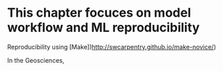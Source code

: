 # This chapter focuces on model workflow and ML reproducibility


Reproducibility using [Make])http://swcarpentry.github.io/make-novice/)




In the Geosciences, 